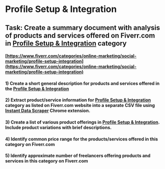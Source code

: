 # Profile Setup & Integration
## Task: Create a summary document with analysis of products and services offered on Fiverr.com in [Profile Setup & Integration](https://www.fiverr.com/categories/online-marketing/social-marketing/profile-setup-integration) category
#### [https://www.fiverr.com/categories/online-marketing/social-marketing/profile-setup-integration](https://www.fiverr.com/categories/online-marketing/social-marketing/profile-setup-integration)
#### 1) Create a short general description for products and services offered in the [Profile Setup & Integration](https://www.fiverr.com/categories/online-marketing/social-marketing/profile-setup-integration)
#### 2) Extract product/service information for [Profile Setup & Integration](https://www.fiverr.com/categories/online-marketing/social-marketing/profile-setup-integration) category as listed on Fiverr.com website into a separate CSV file using [Instant Data Scraper](https://chrome.google.com/webstore/detail/instant-data-scraper/ofaokhiedipichpaobibbnahnkdoiiah) Chrome extension.
#### 3) Create a list of various product offerings in [Profile Setup & Integration](https://www.fiverr.com/categories/online-marketing/social-marketing/profile-setup-integration). Include product variations with brief descriptions.
#### 4) Identify common price range for the products/services offered in this category on Fiverr.com
#### 5) Identify approximate number of freelancers offering products and services in this category on Fiverr.com
